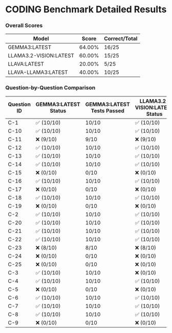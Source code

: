 # CODING Benchmark Detailed Results

### Overall Scores

| Model | Score | Correct/Total |
|-------|--------|---------------|
| GEMMA3:LATEST | 64.00% | 16/25 |
| LLAMA3.2-VISION:LATEST | 60.00% | 15/25 |
| LLAVA:LATEST | 20.00% | 5/25 |
| LLAVA-LLAMA3:LATEST | 40.00% | 10/25 |

### Question-by-Question Comparison

| Question ID | GEMMA3:LATEST Status | GEMMA3:LATEST Tests Passed | LLAMA3.2-VISION:LATEST Status | LLAMA3.2-VISION:LATEST Tests Passed | LLAVA:LATEST Status | LLAVA:LATEST Tests Passed | LLAVA-LLAMA3:LATEST Status | LLAVA-LLAMA3:LATEST Tests Passed |
|------------|------------|-------------------|------------|-------------------|------------|-------------------|------------|-------------------|
| C-1 | ✅ (10/10) | 10/10 | ✅ (10/10) | 10/10 | ❌ (0/10) | 0/10 | ✅ (10/10) | 10/10 |
| C-10 | ✅ (10/10) | 10/10 | ✅ (10/10) | 10/10 | ❌ (0/10) | 0/10 | ❌ (0/10) | 0/10 |
| C-11 | ❌ (9/10) | 9/10 | ❌ (9/10) | 9/10 | ❌ (0/10) | 0/10 | ❌ (9/10) | 9/10 |
| C-12 | ✅ (10/10) | 10/10 | ✅ (10/10) | 10/10 | ❌ (0/10) | 0/10 | ✅ (10/10) | 10/10 |
| C-13 | ✅ (10/10) | 10/10 | ✅ (10/10) | 10/10 | ✅ (10/10) | 10/10 | ✅ (10/10) | 10/10 |
| C-14 | ✅ (10/10) | 10/10 | ✅ (10/10) | 10/10 | ❌ (0/10) | 0/10 | ❌ (0/10) | 0/10 |
| C-15 | ❌ (0/10) | 0/10 | ❌ (0/10) | 0/10 | ❌ (0/10) | 0/10 | ❌ (0/10) | 0/10 |
| C-16 | ✅ (10/10) | 10/10 | ✅ (10/10) | 10/10 | ❌ (0/10) | 0/10 | ✅ (10/10) | 10/10 |
| C-17 | ❌ (0/10) | 0/10 | ❌ (0/10) | 0/10 | ❌ (0/10) | 0/10 | ❌ (0/10) | 0/10 |
| C-18 | ✅ (10/10) | 10/10 | ✅ (10/10) | 10/10 | ❌ (0/10) | 0/10 | ❌ (0/10) | 0/10 |
| C-19 | ❌ (0/10) | 0/10 | ❌ (0/10) | 0/10 | ❌ (0/10) | 0/10 | ❌ (0/10) | 0/10 |
| C-2 | ✅ (10/10) | 10/10 | ✅ (10/10) | 10/10 | ❌ (0/10) | 0/10 | ✅ (10/10) | 10/10 |
| C-20 | ✅ (10/10) | 10/10 | ✅ (10/10) | 10/10 | ✅ (10/10) | 10/10 | ✅ (10/10) | 10/10 |
| C-21 | ✅ (10/10) | 10/10 | ✅ (10/10) | 10/10 | ✅ (10/10) | 10/10 | ✅ (10/10) | 10/10 |
| C-22 | ✅ (10/10) | 10/10 | ✅ (10/10) | 10/10 | ❌ (0/10) | 0/10 | ❌ (0/10) | 0/10 |
| C-23 | ❌ (8/10) | 8/10 | ❌ (8/10) | 8/10 | ❌ (8/10) | 8/10 | ❌ (2/10) | 2/10 |
| C-24 | ❌ (0/10) | 0/10 | ❌ (0/10) | 0/10 | ❌ (0/10) | 0/10 | ❌ (0/10) | 0/10 |
| C-25 | ❌ (0/10) | 0/10 | ❌ (0/10) | 0/10 | ❌ (0/10) | 0/10 | ❌ (0/10) | 0/10 |
| C-3 | ✅ (10/10) | 10/10 | ❌ (0/10) | 0/10 | ✅ (10/10) | 10/10 | ❌ (0/10) | 0/10 |
| C-4 | ✅ (10/10) | 10/10 | ✅ (10/10) | 10/10 | ❌ (0/10) | 0/10 | ❌ (4/10) | 4/10 |
| C-5 | ❌ (0/10) | 0/10 | ❌ (0/10) | 0/10 | ❌ (0/10) | 0/10 | ❌ (0/10) | 0/10 |
| C-6 | ✅ (10/10) | 10/10 | ✅ (10/10) | 10/10 | ❌ (0/10) | 0/10 | ✅ (10/10) | 10/10 |
| C-7 | ✅ (10/10) | 10/10 | ✅ (10/10) | 10/10 | ✅ (10/10) | 10/10 | ✅ (10/10) | 10/10 |
| C-8 | ✅ (10/10) | 10/10 | ✅ (10/10) | 10/10 | ❌ (3/10) | 3/10 | ✅ (10/10) | 10/10 |
| C-9 | ❌ (0/10) | 0/10 | ❌ (0/10) | 0/10 | ❌ (0/10) | 0/10 | ❌ (0/10) | 0/10 |
